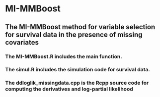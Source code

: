 # MI-MMBoost
## The MI-MMBoost method for variable selection for survival data in the presence of missing covariates
### The MI-MMBoost.R includes the main function.
### The simul.R includes the simulation code for survival data.
### The ddloglik_missingdata.cpp is the Rcpp source code for computing the derivatives and log-partial likelihood
